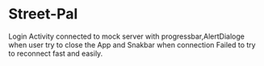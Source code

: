 # Street-Pal
 Login Activity connected to mock server with progressbar,AlertDialoge when user try to close the App and Snakbar when connection Failed to try to reconnect fast and easily.
